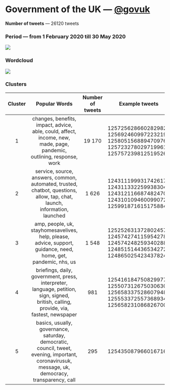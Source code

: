 # Government of the UK — [@govuk](https://twitter.com/govuk)

**Number of tweets** — 26120 tweets



### Period — from 1 February 2020 till 30 May 2020



![](https://github.com/vitiugin/who/blob/master/appendix/time_series/govuk_timeseries.png?raw=true)



### Wordcloud

![](https://github.com/vitiugin/who/blob/master/appendix/wordclouds/govuk_cloud.png?raw=true)



### Clusters

| **Cluster** |                      **Popular Words**                       | **Number of tweets** | Example tweets                                               |
| :---------: | :----------------------------------------------------------: | :------------------: | ------------------------------------------------------------ |
|      1      | changes, benefits, impact, advice, able, could, affect, income, new, made, page, pandemic, outlining, response, work |        19 170        | 1257256286602829824<br />1256924609972232192<br />1258051568894709760<br />1257232780297199616<br />1257572398125195264 |
|      2      | service, source, answers, common, automated, trusted, chatbot, questions, allow, tap, chat, launch, information, launched |        1 626         | 1243111999317426176<br />1243113322599383040<br />1243121166874824704<br />1243101094600990720<br />1259918716151758848 |
|      3      | amp, people, uk, stayhomesavelives, help, please, advice, support, guidance, need, home, get, pandemic, nhs, us |        1 548         | 1252526313728024576<br />1245742741159542784<br />1245742482593402880<br />1248515144365342720<br />1248650254234378240 |
|      4      | briefings, daily, government, press, interpreter, language, petition, sign, signed, british, calling, provide, via, fastest, newspaper |         981          | 1254161847508299776<br />1255073126750306304<br />1256583375286079488<br />1255533725573689344<br />1256582310868267008 |
|      5      | basics, usually, governance, saturday, democratic, council, tweet, evening, important, coronavirusuk, message, uk, democracy, transparency, call |         295          | 1254350879660167168                                          |

